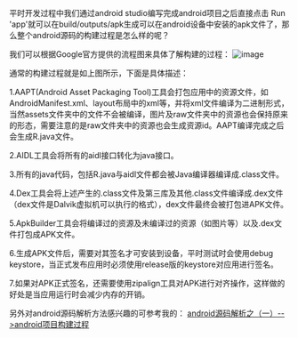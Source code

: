 平时开发过程中我们通过android studio编写完成android项目之后直接点击 Run 'app'就可以在build/outputs/apk生成可以在android设备中安装的apk文件了，那么整个android源码的构建过程是怎么样的呢？

我们可以根据Google官方提供的流程图来具体了解构建的过程：
![image](http://img.blog.csdn.net/20160204114932917)

通常的构建过程就是如上图所示，下面是具体描述：

1.AAPT(Android Asset Packaging Tool)工具会打包应用中的资源文件，如AndroidManifest.xml、layout布局中的xml等，并将xml文件编译为二进制形式，当然assets文件夹中的文件不会被编译，图片及raw文件夹中的资源也会保持原来的形态，需要注意的是raw文件夹中的资源也会生成资源id。AAPT编译完成之后会生成R.java文件。

2.AIDL工具会将所有的aidl接口转化为java接口。

3.所有的java代码，包括R.java与aidl文件都会被Java编译器编译成.class文件。

4.Dex工具会将上述产生的.class文件及第三库及其他.class文件编译成.dex文件（dex文件是Dalvik虚拟机可以执行的格式），dex文件最终会被打包进APK文件。

5.ApkBuilder工具会将编译过的资源及未编译过的资源（如图片等）以及.dex文件打包成APK文件。

6.生成APK文件后，需要对其签名才可安装到设备，平时测试时会使用debug keystore，当正式发布应用时必须使用release版的keystore对应用进行签名。

7.如果对APK正式签名，还需要使用zipalign工具对APK进行对齐操作，这样做的好处是当应用运行时会减少内存的开销。 

另外对android源码解析方法感兴趣的可参考我的：
<a href="http://blog.csdn.net/qq_23547831/article/details/50634435"> android源码解析之（一）-->android项目构建过程</a>
